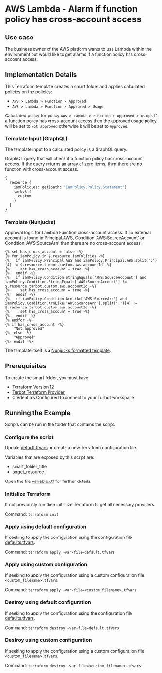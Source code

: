 # AWS Lambda - Alarm if function policy has cross-account access

## Use case

The business owner of the AWS platform wants to use Lambda within the environment but would like to get alarms if a
function policy has cross-account access.

## Implementation Details

This Terraform template creates a smart folder and applies calculated policies on the policies:

- `AWS > Lambda > Function > Approved`
- `AWS > Lambda > Function > Approved > Usage`

Calculated policy for policy `AWS > Lambda > Function > Approved > Usage`.
If a function policy has cross-account access then the approved usage policy will be set to `Not approved` otherwise
it will be set to `Approved`.

### Template Input (GraphQL)

The template input to a calculated policy is a GraphQL query.

GraphQL query that will check if a function policy has cross-account access.
If the query returns an array of zero items, then there are no function with cross-account access.

```graphql
{
  resource {
    iamPolicies: get(path: "IamPolicy.Policy.Statement")
    turbot {
      custom
    }
  }
}
```

### Template (Nunjucks)

Approval logic for Lambda Function cross-account access.
If no external account is found in Principal.AWS, Condition.'AWS:SourceAccount' or Condition.'AWS:SourceArn'
then there are no cross-account access

```nunjucks
{% set has_cross_account = false -%}
{% for iamPolicy in $.resource.iamPolicies -%}
{%   if iamPolicy.Principal.AWS and iamPolicy.Principal.AWS.split(':')[4] != $.resource.turbot.custom.aws.accountId -%}
{%     set has_cross_account = true -%}
{%   endif -%}
{%   if iamPolicy.Condition.StringEquals['AWS:SourceAccount'] and iamPolicy.Condition.StringEquals['AWS:SourceAccount'] != $.resource.turbot.custom.aws.accountId -%}
{%     set has_cross_account = true -%}
{%   endif -%}
{%   if iamPolicy.Condition.ArnLike['AWS:SourceArn'] and iamPolicy.Condition.ArnLike['AWS:SourceArn'].split(':')[4] != $.resource.turbot.custom.aws.accountId -%}
{%     set has_cross_account = true -%}
{%   endif -%}
{% endfor -%}
{% if has_cross_account -%}
    "Not approved"
{%- else -%}
    "Approved"
{%- endif -%}
```

The template itself is a [Nunjucks formatted template](https://mozilla.github.io/nunjucks/templating.html).

## Prerequisites

To create the smart folder, you must have:

- [Terraform](https://www.terraform.io) Version 12
- [Turbot Terraform Provider](https://turbot.com/v5/docs/reference/terraform)
- Credentials Configured to connect to your Turbot workspace

## Running the Example

Scripts can be run in the folder that contains the script.

### Configure the script

Update [default.tfvars](default.tfvars) or create a new Terraform configuration file.

Variables that are exposed by this script are:

- smart_folder_title
- target_resource

Open the file [variables.tf](variables.tf) for further details.

### Initialize Terraform

If not previously run then initialize Terraform to get all necessary providers.

Command: `terraform init`

### Apply using default configuration

If seeking to apply the configuration using the configuration file [defaults.tfvars](defaults.tfvars).

Command: `terraform apply -var-file=default.tfvars`

### Apply using custom configuration

If seeking to apply the configuration using a custom configuration file `<custom_filename>.tfvars`.

Command: `terraform apply -var-file=<custom_filename>.tfvars`

### Destroy using default configuration

If seeking to apply the configuration using the configuration file [defaults.tfvars](defaults.tfvars).

Command: `terraform destroy -var-file=default.tfvars`

### Destroy using custom configuration

If seeking to apply the configuration using a custom configuration file `<custom_filename>.tfvars`.

Command: `terraform destroy -var-file=<custom_filename>.tfvars`
